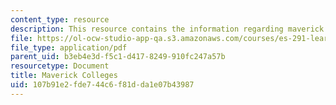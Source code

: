 ```yaml
---
content_type: resource
description: This resource contains the information regarding maverick colleges.
file: https://ol-ocw-studio-app-qa.s3.amazonaws.com/courses/es-291-learning-seminar-experiments-in-education-spring-2003/107b91e2fde744c6f81dda1e07b43987_MITES_291S03_11.pdf
file_type: application/pdf
parent_uid: b3eb4e3d-f5c1-d417-8249-910fc247a57b
resourcetype: Document
title: Maverick Colleges
uid: 107b91e2-fde7-44c6-f81d-da1e07b43987
---
```

